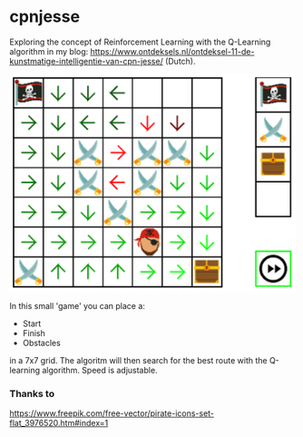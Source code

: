 # cpnjesse
Exploring the concept of Reinforcement Learning with the Q-Learning algorithm in my blog: https://www.ontdeksels.nl/ontdeksel-11-de-kunstmatige-intelligentie-van-cpn-jesse/ (Dutch).

![alt text](https://github.com/gkruiger/cpnjesse/blob/master/screenshot.png "Logo Title Text 1")

In this small 'game' you can place a:
- Start
- Finish
- Obstacles

in a 7x7 grid. The algoritm will then search for the best route with the Q-learning algorithm. Speed is adjustable.

### Thanks to
https://www.freepik.com/free-vector/pirate-icons-set-flat_3976520.htm#index=1
